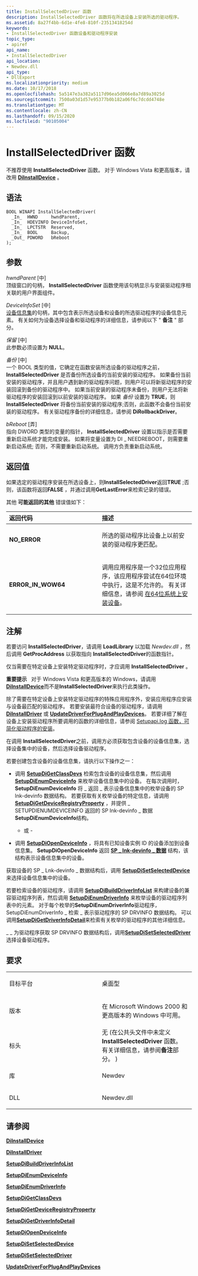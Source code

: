 ```yaml
---
title: InstallSelectedDriver 函数
description: InstallSelectedDriver 函数将在所选设备上安装所选的驱动程序。
ms.assetid: 8a27f4bb-6d1e-4fe8-810f-23513418254d
keywords:
- InstallSelectedDriver 函数设备和驱动程序安装
topic_type:
- apiref
api_name:
- InstallSelectedDriver
api_location:
- Newdev.dll
api_type:
- DllExport
ms.localizationpriority: medium
ms.date: 10/17/2018
ms.openlocfilehash: 5a5147e3a382a5117d96ea5d066e8a7d89a3025d
ms.sourcegitcommit: 7500a03d1d57e95377b0b182a06f6c7dcdd4748e
ms.translationtype: MT
ms.contentlocale: zh-CN
ms.lasthandoff: 09/15/2020
ms.locfileid: "90105004"
---
```

# <a name="installselecteddriver-function"></a>InstallSelectedDriver 函数


不推荐使用 **InstallSelectedDriver** 函数。 对于 Windows Vista 和更高版本，请改用 [**DiInstallDevice**](/windows/desktop/api/newdev/nf-newdev-diinstalldevice) 。

<a name="syntax"></a>语法
------

```ManagedCPlusPlus
BOOL WINAPI InstallSelectedDriver(
  _In_  HWND     hwndParent,
  _In_  HDEVINFO DeviceInfoSet,
  _In_  LPCTSTR  Reserved,
  _In_  BOOL     Backup,
  _Out_ PDWORD   bReboot
);
```

<a name="parameters"></a>参数
----------

*hwndParent* \[中\]  
顶级窗口的句柄， **InstallSelectedDriver** 函数使用该句柄显示与安装驱动程序相关联的用户界面组件。

*DeviceInfoSet* \[中\]  
[设备信息集](./device-information-sets.md)的句柄，其中包含表示所选设备和设备的所选驱动程序的设备信息元素。 有关如何为设备选择设备和驱动程序的详细信息，请参阅以下 " **备注** " 部分。

*保留* \[中\]  
此参数必须设置为 **NULL**。

*备份* \[中\]  
一个 BOOL 类型的值，它确定在函数安装所选设备的驱动程序之前， **InstallSelectedDriver** 是否备份所选设备的当前安装的驱动程序。 如果备份当前安装的驱动程序，并且用户遇到新的驱动程序问题，则用户可以将新驱动程序的安装回滚到备份的驱动程序中。 如果当前安装的驱动程序未备份，则用户无法将新驱动程序的安装回滚到以前安装的驱动程序。 如果 *备份* 设置为 **TRUE**，则 **InstallSelectedDriver** 将备份当前安装的驱动程序;否则，此函数不会备份当前安装的驱动程序。 有关驱动程序备份的详细信息，请参阅 **DiRollbackDriver**。

*bReboot* \[弄\]  
指向 DWORD 类型的变量的指针， **InstallSelectedDriver** 设置以指示是否需要重新启动系统才能完成安装。 如果将变量设置为 DI \_ NEEDREBOOT，则需要重新启动系统; 否则，不需要重新启动系统。 调用方负责重新启动系统。

<a name="return-value"></a>返回值
------------

如果选定的驱动程序安装在所选设备上，则**InstallSelectedDriver**返回**TRUE** ;否则，该函数将返回**FALSE** ，并通过调用**GetLastError**来检索记录的错误。

其他 **可能返回的其他** 错误值如下：

<table>
<colgroup>
<col width="50%" />
<col width="50%" />
</colgroup>
<thead>
<tr class="header">
<th align="left">返回代码</th>
<th align="left">描述</th>
</tr>
</thead>
<tbody>
<tr class="odd">
<td align="left"><strong>NO_ERROR</strong></td>
<td align="left"><p>所选的驱动程序比设备上以前安装的驱动程序更匹配。</p></td>
</tr>
<tr class="even">
<td align="left"><strong>ERROR_IN_WOW64</strong></td>
<td align="left"><p>调用应用程序是一个32位应用程序，该应用程序尝试在64位环境中执行，这是不允许的。 有关详细信息，请参阅 <a href="/windows-hardware/drivers/install/device-installations-on-64-bit-systems" data-raw-source="[Installing Devices on 64-Bit Systems](./device-installations-on-64-bit-systems.md)">在64位系统上安装设备</a>。</p></td>
</tr>
</tbody>
</table>

 

<a name="remarks"></a>注解
-------

若要访问 **InstallSelectedDriver**，请调用 **LoadLibrary** 以加载 *Newdev.dll* ，然后调用 **GetProcAddress** 以获取指向 **InstallSelectedDriver**的函数指针。

仅当需要在特定设备上安装特定驱动程序时，才应调用 **InstallSelectedDriver** 。

**重要提示**   对于 Windows Vista 和更高版本的 Windows，请调用[**DiInstallDevice**](/windows/desktop/api/newdev/nf-newdev-diinstalldevice)而不是**InstallSelectedDriver**来执行此类操作。

 

除了需要在特定设备上安装特定驱动程序的特殊应用程序外，安装应用程序应安装与设备最匹配的驱动程序。 若要安装最符合设备的驱动程序，请调用 [**DiInstallDriver**](/windows/desktop/api/newdev/nf-newdev-diinstalldrivera) 或 [**UpdateDriverForPlugAndPlayDevices**](/windows/desktop/api/newdev/nf-newdev-updatedriverforplugandplaydevicesa)。 若要详细了解在设备上安装驱动程序所要调用的函数的详细信息，请参阅 [Setupapi.log 函数，可简化驱动程序的安装](./functions-that-simplify-driver-installation.md)。

在调用 **InstallSelectedDriver**之前，调用方必须获取包含设备的设备信息集，选择设备集中的设备，然后选择设备驱动程序。

若要创建包含设备的设备信息集，请执行以下操作之一：

-   调用 [**SetupDiGetClassDevs**](/windows/desktop/api/setupapi/nf-setupapi-setupdigetclassdevsw) 检索包含设备的设备信息集，然后调用 [**SetupDiEnumDeviceInfo**](/windows/desktop/api/setupapi/nf-setupapi-setupdienumdeviceinfo) 来枚举设备信息集中的设备。 在每次调用时， **SetupDiEnumDeviceInfo** 将 \_ 返回 \_ 表示设备信息集中的枚举设备的 SP lnk-devinfo 数据结构。 若要获取有关枚举设备的特定信息，请调用[**SetupDiGetDeviceRegistryProperty**](/windows/desktop/api/setupapi/nf-setupapi-setupdigetdeviceregistrypropertya) ，并提供 \_ SETUPDIENUMDEVICEINFO 返回的 SP lnk-devinfo \_ 数据**SetupDiEnumDeviceInfo**结构。

    - 或 -

-   调用 [**SetupDiOpenDeviceInfo**](/windows/desktop/api/setupapi/nf-setupapi-setupdiopendeviceinfoa) ，将具有已知设备实例 ID 的设备添加到设备信息集。 **SetupDiOpenDeviceInfo** 返回 [**SP \_ lnk-devinfo \_ 数据**](/windows/win32/api/setupapi/ns-setupapi-sp_devinfo_data) 结构，该结构表示设备信息集中的设备。

获取设备的 SP \_ Lnk-devinfo \_ 数据结构后，调用 [**SetupDiSetSelectedDevice**](/windows/desktop/api/setupapi/nf-setupapi-setupdisetselecteddevice) 来选择设备信息集中的设备。

若要检索设备的驱动程序，请调用 [**SetupDiBuildDriverInfoList**](/windows/desktop/api/setupapi/nf-setupapi-setupdibuilddriverinfolist) 来构建设备的兼容驱动程序列表，然后调用 [**SetupDiEnumDriverInfo**](/windows/desktop/api/setupapi/nf-setupapi-setupdienumdriverinfoa) 来枚举设备的驱动程序列表中的元素。 对于每个枚举的**SetupDiEnumDriverInfo**驱动程序，SetupDiEnumDriverInfo \_ 检索 \_ 表示驱动程序的 SP DRVINFO 数据结构。 可以调用[**SetupDiGetDriverInfoDetail**](/windows/desktop/api/setupapi/nf-setupapi-setupdigetdriverinfodetaila)来检索有关枚举的驱动程序的其他详细信息。

\_ \_ 为驱动程序获取 SP DRVINFO 数据结构后，调用[**SetupDiSetSelectedDriver**](/windows/desktop/api/setupapi/nf-setupapi-setupdisetselecteddrivera)选择设备驱动程序。

<a name="requirements"></a>要求
------------

<table>
<colgroup>
<col width="50%" />
<col width="50%" />
</colgroup>
<tbody>
<tr class="odd">
<td align="left"><p>目标平台</p></td>
<td align="left">桌面型</td>
</tr>
<tr class="even">
<td align="left"><p>版本</p></td>
<td align="left"><p>在 Microsoft Windows 2000 和更高版本的 Windows 中可用。</p></td>
</tr>
<tr class="odd">
<td align="left"><p>标头</p></td>
<td align="left">无 (在公共头文件中未定义 <strong>InstallSelectedDriver</strong> 函数。 有关详细信息，请参阅<strong>备注</strong>部分。 )</td>
</tr>
<tr class="even">
<td align="left"><p>库</p></td>
<td align="left">Newdev</td>
</tr>
<tr class="odd">
<td align="left"><p>DLL</p></td>
<td align="left">Newdev.dll</td>
</tr>
</tbody>
</table>

## <a name="see-also"></a>请参阅


[**DiInstallDevice**](/windows/desktop/api/newdev/nf-newdev-diinstalldevice)

[**DiInstallDriver**](/windows/desktop/api/newdev/nf-newdev-diinstalldrivera)

[**SetupDiBuildDriverInfoList**](/windows/desktop/api/setupapi/nf-setupapi-setupdibuilddriverinfolist)

[**SetupDiEnumDeviceInfo**](/windows/desktop/api/setupapi/nf-setupapi-setupdienumdeviceinfo)

[**SetupDiEnumDriverInfo**](/windows/desktop/api/setupapi/nf-setupapi-setupdienumdriverinfoa)

[**SetupDiGetClassDevs**](/windows/desktop/api/setupapi/nf-setupapi-setupdigetclassdevsw)

[**SetupDiGetDeviceRegistryProperty**](/windows/desktop/api/setupapi/nf-setupapi-setupdigetdeviceregistrypropertya)

[**SetupDiGetDriverInfoDetail**](/windows/desktop/api/setupapi/nf-setupapi-setupdigetdriverinfodetaila)

[**SetupDiOpenDeviceInfo**](/windows/desktop/api/setupapi/nf-setupapi-setupdiopendeviceinfoa)

[**SetupDiSetSelectedDevice**](/windows/desktop/api/setupapi/nf-setupapi-setupdisetselecteddevice)

[**SetupDiSetSelectedDriver**](/windows/desktop/api/setupapi/nf-setupapi-setupdisetselecteddrivera)

[**UpdateDriverForPlugAndPlayDevices**](/windows/desktop/api/newdev/nf-newdev-updatedriverforplugandplaydevicesa)

